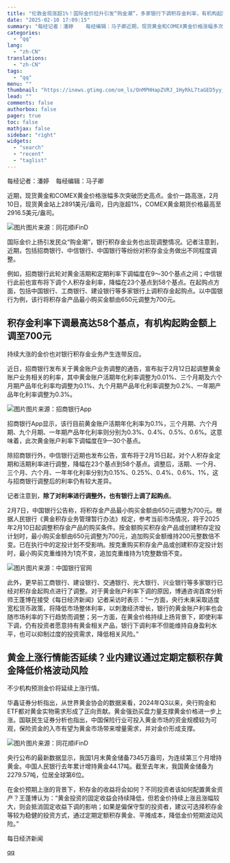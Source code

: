 ```yaml
---
title: "伦敦金现涨超1%！国际金价拉升引发“购金潮”，多家银行下调积存金利率，有机构起购金额上调至700元"
date: "2025-02-10 17:09:15"
summary: "每经记者：潘婷    每经编辑：马子卿近期，现货黄金和COMEX黄金价格涨幅多次突破历史高点。金价一..."
categories:
  - "qq"
lang:
  - "zh-CN"
translations:
  - "zh-CN"
tags:
  - "qq"
menu: ""
thumbnail: "https://inews.gtimg.com/om_ls/OnMPHHapZVRJ_1HyRkL7taGED5yy_LR7yxzNZ6-Irsy0MAA_640360/0"
lead: ""
comments: false
authorbox: false
pager: true
toc: false
mathjax: false
sidebar: "right"
widgets:
  - "search"
  - "recent"
  - "taglist"
---
```


每经记者：潘婷    每经编辑：马子卿

近期，现货黄金和COMEX黄金价格涨幅多次突破历史高点。金价一路高涨，2月10日，现货黄金站上2891美元/盎司，日内涨超1%，COMEX黄金期货价格最高至2916.5美元/盎司。

![图片](https://inews.gtimg.com/om_bt/O4dQ1XbROMXO3fzEL7GkEC-RErPY9Pgc8Bsu-VHFuovYIAA/641)图片来源：同花顺iFinD

国际金价上扬引发民众“购金潮”，银行积存金业务也出现调整情况。记者注意到，近期，包括招商银行、中信银行、中国银行等纷纷对积存金业务做出不同程度调整。

例如，招商银行此轮对黄金活期和定期利率下调幅度在9～30个基点之间；中信银行此前也宣布将下调个人积存金利率，降幅在23个基点到58个基点。在起购点方面，包括中国银行、工商银行、建设银行等多家银行上调积存金起购点。以中国银行为例，该行将积存金产品最小购买金额由650元调整为700元。

积存金利率下调最高达58个基点，有机构起购金额上调至700元
------------------------------

持续大涨的金价也对银行积存金业务产生连带反应。

近日，招商银行发布关于黄金账户业务调整的通告，宣布拟于2月12日起调整黄金账户业务相关的利率，其中黄金账户活期年化利率调整为0.01%、三个月期及六个月期产品年化利率均调整为0.1%、九个月期产品年化利率调整为0.2%、一年期产品年化利率调整为0.3%。

![图片](https://inews.gtimg.com/om_bt/OAlPOaMJnFSy-p8lMmPI_1wFvrOZRzAjxchCc-Xwx7rBIAA/641)图片来源：招商银行App

招商银行App显示，该行目前黄金账户活期年化利率为0.1%，三个月期、六个月期、九个月期、一年期产品年化利率则分别为0.3%、0.4%、0.5%、0.6%。这意味着，此次黄金账户利率下调幅度在9—30个基点。

除招商银行外，中信银行近期也发布公告，宣布将于2月15日起，对个人积存金定期和活期利率进行调整，降幅在23个基点到58个基点。调整后，活期、一个月、三个月、六个月、一年年化利率分别为0.15%、0.25%、0.4%、0.6%、1%，这与招商银行调整后的利率仍有较大差异。

记者注意到，**除了对利率进行调整外，也有银行上调了起购点**。

2月7日，中国银行公告称，将积存金产品最小购买金额由650元调整为700元。根据人民银行《黄金积存业务管理暂行办法》规定，参考当前市场情况，将于2025年2月10日起调整积存金产品的购买条件。按金额购买积存金产品或创建积存定投计划时，最小购买金额由650元调整为700元，追加购买金额维持200元整数倍不变。已在执行中的定投计划不受影响。按克重购买积存金产品或创建积存定投计划时，最小购买克重维持为1克不变，追加克重维持为1克整数倍不变。

![图片](https://inews.gtimg.com/om_bt/OqVCLXdnB343Yik8r4z5WVHqPmWZacopXd6HnDdkn61hoAA/641)图片来源：中国银行官网

此外，更早前工商银行、建设银行、交通银行、光大银行、兴业银行等多家银行已经对积存金起购点进行了调整。对于黄金账户利率下调的原因，博通咨询首席分析师王蓬博在接受《每日经济新闻》记者采访时表示：“一方面，央行未来采取适度宽松货币政策，将降低市场整体利率，以刺激经济增长，银行的黄金账户利率也会随市场利率的下行趋势而调整；另一方面，在黄金价格持续上扬背景下，即使利率下调，仍有投资者愿意持有黄金相关产品，银行下调利率不但能维持自身盈利水平，也可以抑制过度的投资需求，降低相关风险。”

黄金上涨行情能否延续？业内建议通过定期定额积存黄金降低价格波动风险
---------------------------------

不少机构预测金价将延续上涨行情。

华鑫证券分析指出，从世界黄金协会的数据来看，2024年Q3以来，央行购金和ETF都对黄金实物需求形成了正向贡献。黄金强劲买盘力量支撑黄金价格进一步上涨。国联民生证券分析也指出，中国保险行业可投入黄金市场的资金规模较为可观，保险资金的入市有望为黄金市场带来增量需求，并对金价形成支撑。

![图片](https://inews.gtimg.com/om_bt/OVFAmE8NyH9fdExohi9nJaimZiRy08r7nMzNUpYWRKiQsAA/641)图片来源：同花顺iFinD

央行公布的最新数据显示，我国1月末黄金储备7345万盎司，为连续第三个月增持黄金。中国人民银行去年累计增持黄金44.17吨。截至去年末，我国黄金储备为2279.57吨，位居全球第6位。

在金价预期上涨的背景下，积存金的收益将会如何？不同投资者该如何配置黄金资产？王蓬博认为：“黄金投资的固定收益会持续降低，但若金价持续上涨且涨幅较大，则会抵消固定收益下调的影响；如果是偏保守型的投资者，建议可选择积存金等较为稳健的投资方式，通过定期定额积存黄金、平摊成本，降低金价短期波动风险。”

  

每日经济新闻

[qq](https://new.qq.com/rain/a/20250210A063JM00)
